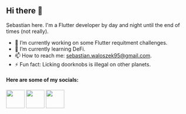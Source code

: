 ##  Hi there 👋

Sebastian here. I'm a Flutter developer by day and night until the end of times (not really).

- 🔭 I’m currently working on some Flutter requitment challenges.  
- 🌱 I’m currently learning DeFi.
- 📫 How to reach me: sebastian.waloszek95@gmail.com.
- ⚡ Fun fact: Licking doorknobs is illegal on other planets.

#### Here are some of my socials:

<a href="https://www.linkedin.com/in/sebastian-waloszek-418778108/" target="blank"><img align="center" src="https://media-exp1.licdn.com/dms/image/C560BAQHaVYd13rRz3A/company-logo_200_200/0/1638831589865?e=2147483647&v=beta&t=Zq1zixRFUNMSm2Ldgu_hcJAYTL1gWG3VHKXO4kf9lDQ" height="50" width="50" /></a> 
<a href="https://www.behance.net/sebastiwalosze" target="blank"><img align="center" src="https://cdn-images-1.medium.com/max/1200/1*nwC9IhBwXNLV1JgwEgetQw.jpeg" height="50" width="50" /></a> 
<a href="https://medium.com/@sebastian.waloszek.95" target="blank"><img align="center" src="https://dailyweb.pl/wp-content/uploads/2017/08/1emiGsBgJu2KHWyjluhKXQw.png" height="50" width="50" /></a>






